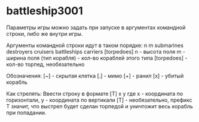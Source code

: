 # battleship3001
Параметры игры можно задать при запуске в аргументах командной строки, либо же внутри игры.

Аргументы командной строки идут в таком порядке:
n m submarines destroyers cruisers  battleships carriers [torpedoes]
n - высота поля
m - ширина поля
(тип корабля) - кол-во кораблей этого типа
[torpedoes] - кол-во торпед, необязательно


Обозначения:
[~] - скрытая клетка
[.] - мимо
[+] - ранил
[x] - убитый корабль

Как стрелять:
Ввести строку в формате [T] x y
где x - координата по горизонтали, y - координата по вертикали
[T] - необязательно, префикс Т значит, что выстрел будет сделан торпедой и уничтожит весь корабль при попадании.
